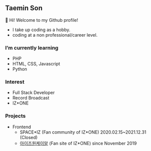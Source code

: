 ## Taemin Son
👋 Hi! Welcome to my Github profile!
- I take up coding as a hobby.
- coding at a non professional/career level.

### I’m currently learning
- PHP
- HTML, CSS, Javascript
- Python

### Interest
- Full Stack Developer
- Record Broadcast
- IZ\*ONE

### Projects
- Frontend
  - SPACE*IZ (Fan community of IZ\*ONE) 2020.02.15~2021.12.31 (Closed)
  - [아이즈원케이알](https://iz-one.kr/) (Fan site of IZ\*ONE) since November 2019
